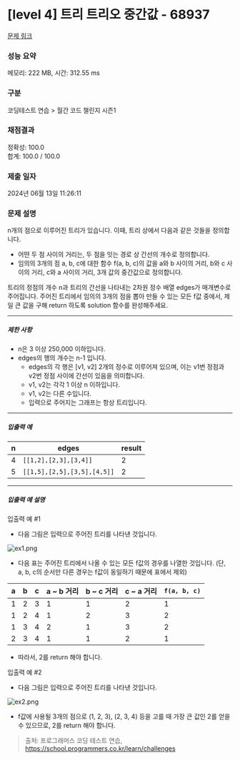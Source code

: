 # [level 4] 트리 트리오 중간값 - 68937 

[문제 링크](https://school.programmers.co.kr/learn/courses/30/lessons/68937) 

### 성능 요약

메모리: 222 MB, 시간: 312.55 ms

### 구분

코딩테스트 연습 > 월간 코드 챌린지 시즌1

### 채점결과

정확성: 100.0<br/>합계: 100.0 / 100.0

### 제출 일자

2024년 06월 13일 11:26:11

### 문제 설명

<p>n개의 점으로 이루어진 트리가 있습니다. 이때, 트리 상에서 다음과 같은 것들을 정의합니다.</p>

<ul>
<li>어떤 두 점 사이의 거리는, 두 점을 잇는 경로 상 간선의 개수로 정의합니다.</li>
<li>임의의 3개의 점 a, b, c에 대한 함수 f(a, b, c)의 값을 a와 b 사이의 거리, b와 c 사이의 거리, c와 a 사이의 거리, 3개 값의 중간값으로 정의합니다.</li>
</ul>

<p>트리의 정점의 개수 n과 트리의 간선을 나타내는 2차원 정수 배열 edges가 매개변수로 주어집니다. 주어진 트리에서 임의의 3개의 점을 뽑아 만들 수 있는 모든 f값 중에서, 제일 큰 값을 구해 return 하도록 solution 함수를 완성해주세요.</p>

<hr>

<h5>제한 사항</h5>

<ul>
<li>n은 3 이상 250,000 이하입니다.</li>
<li>edges의 행의 개수는 n-1 입니다.

<ul>
<li>edges의 각 행은 [v1, v2] 2개의 정수로 이루어져 있으며, 이는 v1번 정점과 v2번 정점 사이에 간선이 있음을 의미합니다.</li>
<li>v1, v2는 각각 1 이상 n 이하입니다.</li>
<li>v1, v2는 다른 수입니다. </li>
<li>입력으로 주어지는 그래프는 항상 트리입니다.</li>
</ul></li>
</ul>

<hr>

<h5>입출력 예</h5>
<table class="table">
        <thead><tr>
<th>n</th>
<th>edges</th>
<th>result</th>
</tr>
</thead>
        <tbody><tr>
<td>4</td>
<td><code>[[1,2],[2,3],[3,4]]</code></td>
<td>2</td>
</tr>
<tr>
<td>5</td>
<td><code>[[1,5],[2,5],[3,5],[4,5]]</code></td>
<td>2</td>
</tr>
</tbody>
      </table>
<hr>

<h5>입출력 예 설명</h5>

<p>입출력 예 #1</p>

<ul>
<li>다음 그림은 입력으로 주어진 트리를 나타낸 것입니다.</li>
</ul>

<p><img src="https://grepp-programmers.s3.ap-northeast-2.amazonaws.com/files/production/29fda5a8-3a49-4696-a9d7-3f9efff72a46/ex1.png" title="" alt="ex1.png"></p>

<ul>
<li>다음 표는 주어진 트리에서 나올 수 있는 모든 f값의 경우를 나열한 것입니다. (단, a, b, c의 순서만 다른 경우는 f값이 동일하기 때문에 표에서 제외)</li>
</ul>
<table class="table">
        <thead><tr>
<th>a</th>
<th>b</th>
<th>c</th>
<th>a ~ b 거리</th>
<th>b ~ c 거리</th>
<th>c ~ a 거리</th>
<th><code>f(a, b, c)</code></th>
</tr>
</thead>
        <tbody><tr>
<td>1</td>
<td>2</td>
<td>3</td>
<td>1</td>
<td>1</td>
<td>2</td>
<td>1</td>
</tr>
<tr>
<td>1</td>
<td>2</td>
<td>4</td>
<td>1</td>
<td>2</td>
<td>3</td>
<td>2</td>
</tr>
<tr>
<td>1</td>
<td>3</td>
<td>4</td>
<td>2</td>
<td>1</td>
<td>3</td>
<td>2</td>
</tr>
<tr>
<td>2</td>
<td>3</td>
<td>4</td>
<td>1</td>
<td>1</td>
<td>2</td>
<td>1</td>
</tr>
</tbody>
      </table>
<ul>
<li>따라서, 2를 return 해야 합니다.</li>
</ul>

<p>입출력 예 #2</p>

<ul>
<li>다음 그림은 입력으로 주어진 트리를 나타낸 것입니다.</li>
</ul>

<p><img src="https://grepp-programmers.s3.ap-northeast-2.amazonaws.com/files/production/c5dbbcaf-19c5-4770-8b7f-1f65db858009/ex2.png" title="" alt="ex2.png"></p>

<ul>
<li>f값에 사용될 3개의 점으로 (1, 2, 3), (2, 3, 4) 등을 고를 때 가장 큰 값인 2를 얻을 수 있으므로, 2를 return 해야 합니다.</li>
</ul>


> 출처: 프로그래머스 코딩 테스트 연습, https://school.programmers.co.kr/learn/challenges